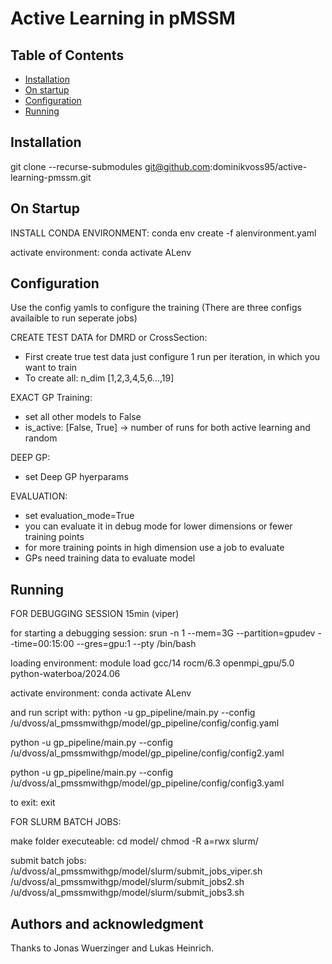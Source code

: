 # Active Learning in pMSSM

## Table of Contents

- [Installation](#installation)
- [On startup](#on-startup)
- [Configuration](#configuration)
- [Running](#running)

## Installation

git clone --recurse-submodules git@github.com:dominikvoss95/active-learning-pmssm.git

## On Startup

INSTALL CONDA ENVIRONMENT:
conda env create -f alenvironment.yaml

activate environment:
conda activate ALenv

## Configuration
Use the config yamls to configure the training (There are three configs availaible to run seperate jobs)

CREATE TEST DATA for DMRD or CrossSection:
- First create true test data just configure 1 run per iteration, in which you want to train
- To create all: n_dim [1,2,3,4,5,6...,19]

EXACT GP Training:
- set all other models to False
- is_active: [False, True] -> number of runs for both active learning and random

DEEP GP:
- set Deep GP hyerparams

EVALUATION:
- set evaluation_mode=True
- you can evaluate it in debug mode for lower dimensions or fewer training points
- for more training points in high dimension use a job to evaluate
- GPs need training data to evaluate model

## Running

FOR DEBUGGING SESSION 15min  (viper)

for starting a debugging session:
srun -n 1 --mem=3G --partition=gpudev --time=00:15:00 --gres=gpu:1 --pty /bin/bash

loading environment:
module load gcc/14 rocm/6.3 openmpi_gpu/5.0 python-waterboa/2024.06

activate environment:
conda activate ALenv

and run script with:
python -u gp_pipeline/main.py --config /u/dvoss/al_pmssmwithgp/model/gp_pipeline/config/config.yaml

python -u gp_pipeline/main.py --config /u/dvoss/al_pmssmwithgp/model/gp_pipeline/config/config2.yaml

python -u gp_pipeline/main.py --config /u/dvoss/al_pmssmwithgp/model/gp_pipeline/config/config3.yaml

to exit: 
exit

FOR SLURM BATCH JOBS:

make folder executeable:
cd model/
chmod -R a=rwx slurm/

submit batch jobs:
/u/dvoss/al_pmssmwithgp/model/slurm/submit_jobs_viper.sh
/u/dvoss/al_pmssmwithgp/model/slurm/submit_jobs2.sh
/u/dvoss/al_pmssmwithgp/model/slurm/submit_jobs3.sh

## Authors and acknowledgment
Thanks to Jonas Wuerzinger and Lukas Heinrich.
